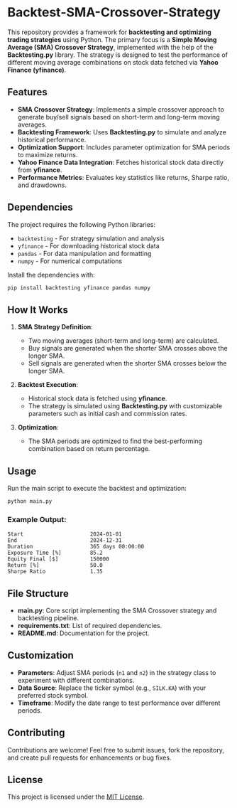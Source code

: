 # Backtest-SMA-Crossover-Strategy

This repository provides a framework for **backtesting and optimizing trading strategies** using Python. The primary focus is a **Simple Moving Average (SMA) Crossover Strategy**, implemented with the help of the **Backtesting.py** library. The strategy is designed to test the performance of different moving average combinations on stock data fetched via **Yahoo Finance (yfinance)**.

## Features

- **SMA Crossover Strategy**: Implements a simple crossover approach to generate buy/sell signals based on short-term and long-term moving averages.
- **Backtesting Framework**: Uses **Backtesting.py** to simulate and analyze historical performance.
- **Optimization Support**: Includes parameter optimization for SMA periods to maximize returns.
- **Yahoo Finance Data Integration**: Fetches historical stock data directly from **yfinance**.
- **Performance Metrics**: Evaluates key statistics like returns, Sharpe ratio, and drawdowns.

## Dependencies

The project requires the following Python libraries:

- `backtesting` - For strategy simulation and analysis
- `yfinance` - For downloading historical stock data
- `pandas` - For data manipulation and formatting
- `numpy` - For numerical computations

Install the dependencies with:
```bash
pip install backtesting yfinance pandas numpy
```

## How It Works

1. **SMA Strategy Definition**:
   - Two moving averages (short-term and long-term) are calculated.
   - Buy signals are generated when the shorter SMA crosses above the longer SMA.
   - Sell signals are generated when the shorter SMA crosses below the longer SMA.

2. **Backtest Execution**:
   - Historical stock data is fetched using **yfinance**.
   - The strategy is simulated using **Backtesting.py** with customizable parameters such as initial cash and commission rates.

3. **Optimization**:
   - The SMA periods are optimized to find the best-performing combination based on return percentage.

## Usage

Run the main script to execute the backtest and optimization:
```bash
python main.py
```

### Example Output:
```
Start                     2024-01-01
End                       2024-12-31
Duration                  365 days 00:00:00
Exposure Time [%]         85.2
Equity Final [$]          150000
Return [%]                50.0
Sharpe Ratio              1.35
```

## File Structure

- **main.py**: Core script implementing the SMA Crossover strategy and backtesting pipeline.
- **requirements.txt**: List of required dependencies.
- **README.md**: Documentation for the project.

## Customization

- **Parameters**: Adjust SMA periods (`n1` and `n2`) in the strategy class to experiment with different combinations.
- **Data Source**: Replace the ticker symbol (e.g., `SILK.KA`) with your preferred stock symbol.
- **Timeframe**: Modify the date range to test performance over different periods.

## Contributing

Contributions are welcome! Feel free to submit issues, fork the repository, and create pull requests for enhancements or bug fixes.

## License

This project is licensed under the [MIT License](LICENSE).

